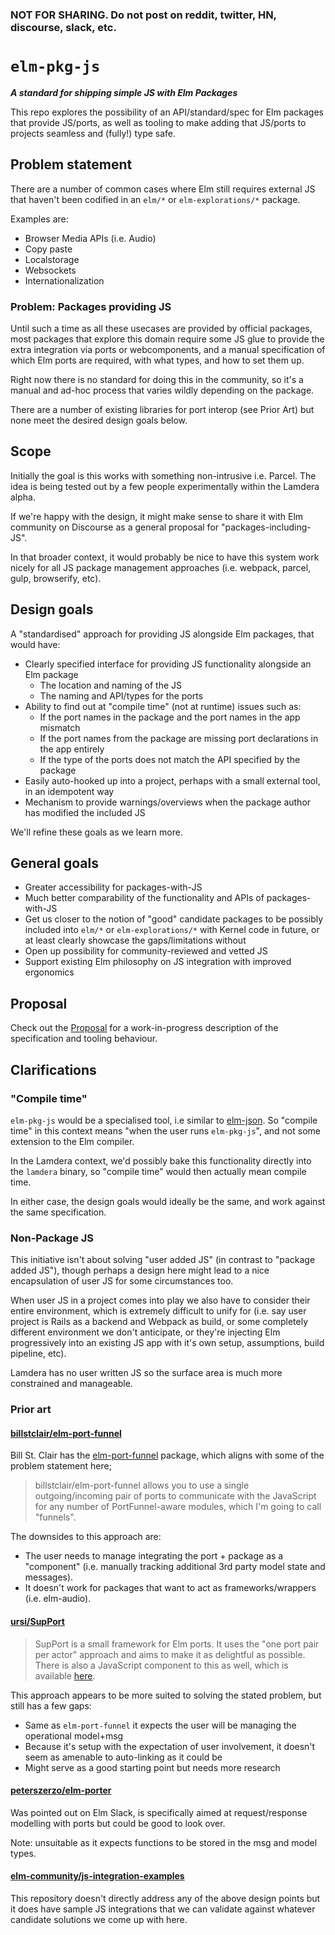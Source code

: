### NOT FOR SHARING. Do not post on reddit, twitter, HN, discourse, slack, etc.


# `elm-pkg-js`

_**A standard for shipping simple JS with Elm Packages**_


This repo explores the possibility of an API/standard/spec for Elm packages that provide JS/ports, as well as tooling to make adding that JS/ports to projects seamless and (fully!) type safe.



## Problem statement

There are a number of common cases where Elm still requires external JS that haven't been codified in an `elm/*` or `elm-explorations/*` package.

Examples are:

- Browser Media APIs (i.e. Audio)
- Copy paste
- Localstorage
- Websockets
- Internationalization



### Problem: Packages providing JS

Until such a time as all these usecases are provided by official packages, most packages that explore this domain require some JS glue to provide the extra integration via ports or webcomponents, and a manual specification of which Elm ports are required, with what types, and how to set them up.

Right now there is no standard for doing this in the community, so it's a manual and ad-hoc process that varies wildly depending on the package.

There are a number of existing libraries for port interop (see Prior Art) but none meet the desired design goals below.



## Scope

Initially the goal is this works with something non-intrusive i.e. Parcel. The idea is being tested out by a few people experimentally within the Lamdera alpha.

If we're happy with the design, it might make sense to share it with Elm community on Discourse as a general proposal for "packages-including-JS".

In that broader context, it would probably be nice to have this system work nicely for all JS package management approaches (i.e. webpack, parcel, gulp, browserify, etc).



## Design goals

A "standardised" approach for providing JS alongside Elm packages, that would have:

- Clearly specified interface for providing JS functionality alongside an Elm package
  - The location and naming of the JS
  - The naming and API/types for the ports
- Ability to find out at "compile time" (not at runtime) issues such as:
  - If the port names in the package and the port names in the app mismatch
  - If the port names from the package are missing port declarations in the app entirely
  - If the type of the ports does not match the API specified by the package
- Easily auto-hooked up into a project, perhaps with a small external tool, in an idempotent way
- Mechanism to provide warnings/overviews when the package author has modified the included JS

We'll refine these goals as we learn more.



## General goals

- Greater accessibility for packages-with-JS
- Much better comparability of the functionality and APIs of packages-with-JS
- Get us closer to the notion of "good" candidate packages to be possibly included into `elm/*` or `elm-explorations/*` with Kernel code in future, or at least clearly showcase the gaps/limitations without
- Open up possibility for community-reviewed and vetted JS
- Support existing Elm philosophy on JS integration with improved ergonomics



## Proposal

Check out the [Proposal](proposal.md) for a work-in-progress description of the specification and tooling behaviour.



## Clarifications

### "Compile time"

`elm-pkg-js` would be a specialised tool, i.e similar to [elm-json](https://github.com/zwilias/elm-json#readme). So "compile time" in this context means "when the user runs `elm-pkg-js`", and not some extension to the Elm compiler.

In the Lamdera context, we'd possibly bake this functionality directly into the `lamdera` binary, so "compile time" would then actually mean compile time.

In either case, the design goals would ideally be the same, and work against the same specification.

### Non-Package JS

This initiative isn't about solving "user added JS" (in contrast to "package added JS"), though perhaps a design here might lead to a nice encapsulation of user JS for some circumstances too.

When user JS in a project comes into play we also have to consider their entire environment, which is extremely difficult to unify for (i.e. say user project is Rails as a backend and Webpack as build, or some completely different environment we don't anticipate, or they're injecting Elm progressively into an existing JS app with it's own setup, assumptions, build pipeline, etc).

Lamdera has no user written JS so the surface area is much more constrained and manageable.



### Prior art

#### [billstclair/elm-port-funnel](https://package.elm-lang.org/packages/billstclair/elm-port-funnel/latest/)

Bill St. Clair has the [elm-port-funnel](https://package.elm-lang.org/packages/billstclair/elm-port-funnel/latest/) package, which aligns with some of the problem statement here;

> billstclair/elm-port-funnel allows you to use a single outgoing/incoming pair of ports to communicate with the JavaScript for any number of PortFunnel-aware modules, which I'm going to call "funnels".

The downsides to this approach are:

- The user needs to manage integrating the port + package as a "component" (i.e. manually tracking additional 3rd party model state and messages).
- It doesn't work for packages that want to act as frameworks/wrappers (i.e. elm-audio).


#### [ursi/SupPort](https://github.com/ursi/support)

> SupPort is a small framework for Elm ports. It uses the "one port pair per actor" approach and aims to make it as delightful as possible. There is also a JavaScript component to this as well, which is available [here](https://github.com/ursi/support-js).

This approach appears to be more suited to solving the stated problem, but still has a few gaps:

- Same as `elm-port-funnel` it expects the user will be managing the operational model+msg
- Because it's setup with the expectation of user involvement, it doesn't seem as amenable to auto-linking as it could be
- Might serve as a good starting point but needs more research

#### [peterszerzo/elm-porter](https://package.elm-lang.org/packages/peterszerzo/elm-porter/latest/)

Was pointed out on Elm Slack, is specifically aimed at request/response modelling with ports but could be good to look over.

Note: unsuitable as it expects functions to be stored in the msg and model types.


#### [elm-community/js-integration-examples](https://github.com/elm-community/js-integration-examples)

This repository doesn't directly address any of the above design points but it does have sample JS integrations that we can validate against whatever candidate solutions we come up with here.
